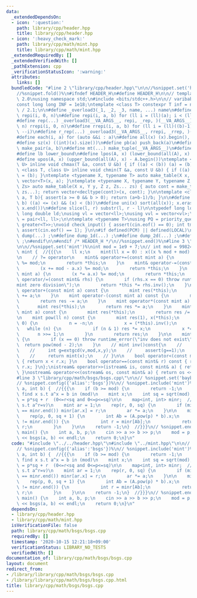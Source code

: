 ```yaml
---
data:
  _extendedDependsOn:
  - icon: ':question:'
    path: library/cpp/header.hpp
    title: library/cpp/header.hpp
  - icon: ':heavy_check_mark:'
    path: library/cpp/math/mint.hpp
    title: library/cpp/math/mint.hpp
  _extendedRequiredBy: []
  _extendedVerifiedWith: []
  _pathExtension: cpp
  _verificationStatusIcon: ':warning:'
  attributes:
    links: []
  bundledCode: "#line 2 \"library/cpp/header.hpp\"\n\n//%snippet.set('header')%\n\
    //%snippet.fold()%\n#ifndef HEADER_H\n#define HEADER_H\n\n// template version\
    \ 2.0\nusing namespace std;\n#include <bits/stdc++.h>\n\n// varibable settings\n\
    const long long INF = 1e18;\ntemplate <class T> constexpr T inf = numeric_limits<T>::max()\
    \ / 2.1;\n\n#define _overload3(_1, _2, _3, name, ...) name\n#define _rep(i, n)\
    \ repi(i, 0, n)\n#define repi(i, a, b) for (ll i = (ll)(a); i < (ll)(b); ++i)\n\
    #define rep(...) _overload3(__VA_ARGS__, repi, _rep, )(__VA_ARGS__)\n#define _rrep(i,\
    \ n) rrepi(i, 0, n)\n#define rrepi(i, a, b) for (ll i = (ll)((b)-1); i >= (ll)(a);\
    \ --i)\n#define r_rep(...) _overload3(__VA_ARGS__, rrepi, _rrep, )(__VA_ARGS__)\n\
    #define each(i, a) for (auto &&i : a)\n#define all(x) (x).begin(), (x).end()\n\
    #define sz(x) ((int)(x).size())\n#define pb(a) push_back(a)\n#define mp(a, b)\
    \ make_pair(a, b)\n#define mt(...) make_tuple(__VA_ARGS__)\n#define ub upper_bound\n\
    #define lb lower_bound\n#define lpos(A, x) (lower_bound(all(A), x) - A.begin())\n\
    #define upos(A, x) (upper_bound(all(A), x) - A.begin())\ntemplate <class T, class\
    \ U> inline void chmax(T &a, const U &b) { if ((a) < (b)) (a) = (b); }\ntemplate\
    \ <class T, class U> inline void chmin(T &a, const U &b) { if ((a) > (b)) (a)\
    \ = (b); }\ntemplate <typename X, typename T> auto make_table(X x, T a) { return\
    \ vector<T>(x, a); }\ntemplate <typename X, typename Y, typename Z, typename...\
    \ Zs> auto make_table(X x, Y y, Z z, Zs... zs) { auto cont = make_table(y, z,\
    \ zs...); return vector<decltype(cont)>(x, cont); }\n\ntemplate <class T> T cdiv(T\
    \ a, T b){ assert(a >= 0 && b > 0); return (a+b-1)/b; }\n\n#define is_in(x, a,\
    \ b) ((a) <= (x) && (x) < (b))\n#define uni(x) sort(all(x)); x.erase(unique(all(x)),\
    \ x.end())\n#define slice(l, r) substr(l, r - l)\n\ntypedef long long ll;\ntypedef\
    \ long double ld;\nusing vl = vector<ll>;\nusing vvl = vector<vl>;\nusing pll\
    \ = pair<ll, ll>;\n\ntemplate <typename T>\nusing PQ = priority_queue<T, vector<T>,\
    \ greater<T>>;\nvoid check_input() { assert(cin.eof() == 0); int tmp; cin >> tmp;\
    \ assert(cin.eof() == 1); }\n\n#if defined(PCM) || defined(LOCAL)\n#else\n#define\
    \ dump(...) ;\n#define dump_1d(...) ;\n#define dump_2d(...) ;\n#define cerrendl\
    \ ;\n#endif\n\n#endif /* HEADER_H */\n//%snippet.end()%\n#line 3 \"library/cpp/math/mint.hpp\"\
    \n\n//%snippet.set('mint')%\nint mod = 1e9 + 7;\n// int mod = 998244353;\nstruct\
    \ mint {  //{{{\n    ll x;\n    mint(ll x = 0) : x((x % mod + mod) % mod) {}\n\
    \n    // ?= operator\n    mint& operator+=(const mint a) {\n        (x += a.x)\
    \ %= mod;\n        return *this;\n    }\n    mint& operator-=(const mint a) {\n\
    \        (x += mod - a.x) %= mod;\n        return *this;\n    }\n    mint& operator*=(const\
    \ mint a) {\n        (x *= a.x) %= mod;\n        return *this;\n    }\n    mint&\
    \ operator/=(const mint& rhs) {\n        if (rhs.x == 0) throw runtime_error(\"\
    mint zero division\");\n        return *this *= rhs.inv();\n    }\n\n    mint\
    \ operator+(const mint a) const {\n        mint res(*this);\n        return res\
    \ += a;\n    }\n    mint operator-(const mint a) const {\n        mint res(*this);\n\
    \        return res -= a;\n    }\n    mint operator*(const mint a) const {\n \
    \       mint res(*this);\n        return res *= a;\n    }\n    mint operator/(const\
    \ mint a) const {\n        mint res(*this);\n        return res /= a;\n    }\n\
    \n    mint pow(ll n) const {\n        mint res(1), x(*this);\n        if (n <\
    \ 0) {\n            n = -n;\n            x = (*this).inv();\n        }\n     \
    \   while (n) {\n            if (n & 1) res *= x;\n            x *= x;\n     \
    \       n >>= 1;\n        }\n        return res;\n    }\n\n    mint inv() const\
    \ {\n        if (x == 0) throw runtime_error(\"inv does not exist\");\n      \
    \  return pow(mod - 2);\n    }\n    // mint inv()const{\n    //     int x,y;\n\
    \    //     int g=extgcd(v,mod,x,y);\n    //     assert(g==1);\n    //     if(x<0)x+=mod;\n\
    \    //     return mint(x);\n    // }\n\n    bool operator<(const mint& r) const\
    \ { return x < r.x; }\n    bool operator==(const mint& r) const { return x ==\
    \ r.x; }\n};\nistream& operator>>(istream& is, const mint& a) { return is >> a.x;\
    \ }\nostream& operator<<(ostream& os, const mint& a) { return os << a.x; }\n//}}}\n\
    #line 3 \"library/cpp/math/bsgs/bsgs.cpp\"\n\n// %snippet.set('baybe_step_giant_step')%\n\
    // %snippet.config({'alias':'bsgs'})%\n// %snippet.include('mint')%\n\nint bsgs(int\
    \ a, int b) {  //{{{\n    if (b >= mod) {\n        return -1;\n    }\n\n    //\
    \ find x s.t a^x = b in (mod)\n    mint x;\n    int sq = sqrt(mod);\n    // x\
    \ = p*sq + r  (0<=r<sq and 0<=p<=sq)\n\n    map<int, int> minr;  // minr[v]: min(r\
    \ s.t a^r=v)\n    mint ar = 1;\n    rep(r, 0, sq) {\n        if (minr.find(ar.x)\
    \ == minr.end()) minr[ar.x] = r;\n        ar *= a;\n    }\n\n    mint A = mint(a).pow(-sq);\n\
    \    rep(p, 0, sq + 1) {\n        int Ab = (A.pow(p) * b).x;\n        if (minr.find(Ab)\
    \ != minr.end()) {\n            int r = minr[Ab];\n            return p * sq +\
    \ r;\n        }\n    }\n\n    return -1;\n}  //}}}\n// %snippet.end()%\n\nsigned\
    \ main() {\n    int a, b, p;\n    cin >> a >> b >> p;\n    mod = p;\n    cout\
    \ << bsgs(a, b) << endl;\n    return 0;\n}\n"
  code: "#include \"../../header.hpp\"\n#include \"../mint.hpp\"\n\n// %snippet.set('baybe_step_giant_step')%\n\
    // %snippet.config({'alias':'bsgs'})%\n// %snippet.include('mint')%\n\nint bsgs(int\
    \ a, int b) {  //{{{\n    if (b >= mod) {\n        return -1;\n    }\n\n    //\
    \ find x s.t a^x = b in (mod)\n    mint x;\n    int sq = sqrt(mod);\n    // x\
    \ = p*sq + r  (0<=r<sq and 0<=p<=sq)\n\n    map<int, int> minr;  // minr[v]: min(r\
    \ s.t a^r=v)\n    mint ar = 1;\n    rep(r, 0, sq) {\n        if (minr.find(ar.x)\
    \ == minr.end()) minr[ar.x] = r;\n        ar *= a;\n    }\n\n    mint A = mint(a).pow(-sq);\n\
    \    rep(p, 0, sq + 1) {\n        int Ab = (A.pow(p) * b).x;\n        if (minr.find(Ab)\
    \ != minr.end()) {\n            int r = minr[Ab];\n            return p * sq +\
    \ r;\n        }\n    }\n\n    return -1;\n}  //}}}\n// %snippet.end()%\n\nsigned\
    \ main() {\n    int a, b, p;\n    cin >> a >> b >> p;\n    mod = p;\n    cout\
    \ << bsgs(a, b) << endl;\n    return 0;\n}\n"
  dependsOn:
  - library/cpp/header.hpp
  - library/cpp/math/mint.hpp
  isVerificationFile: false
  path: library/cpp/math/bsgs/bsgs.cpp
  requiredBy: []
  timestamp: '2020-10-15 12:21:18+09:00'
  verificationStatus: LIBRARY_NO_TESTS
  verifiedWith: []
documentation_of: library/cpp/math/bsgs/bsgs.cpp
layout: document
redirect_from:
- /library/library/cpp/math/bsgs/bsgs.cpp
- /library/library/cpp/math/bsgs/bsgs.cpp.html
title: library/cpp/math/bsgs/bsgs.cpp
---
```

